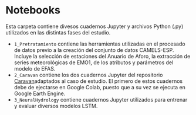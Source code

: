 # Notebooks

Esta carpeta contiene divesos cuadernos Jupyter y archivos Python (.py) utilizados en las distintas fases del estudio.

* `1_Pretratamiento` contiene las herramientas utilizadas en el procesado de datos previo a la creación del conjunto de datos CAMELS-ESP. Incluye la selección de estaciones del Anuario de Aforo, la extracción de series meteorológicas de EMO1, de los atributos y parámetros del modelo de EFAS.
* `2_Caravan` contiene los dos cuadernos Jupyter del repositorio [Caravan](https://github.com/kratzert/Caravan)adaptados al caso de estudio. El primero de estos cuadernos debe de ejectarse en Google Colab, puesto que a su vez se ejecuta en Google Earth Engine.
* `3_NeuralHydrology` contiene cuadernos Jupyter utilizados para entrenar y evaluar diversos modelos LSTM.